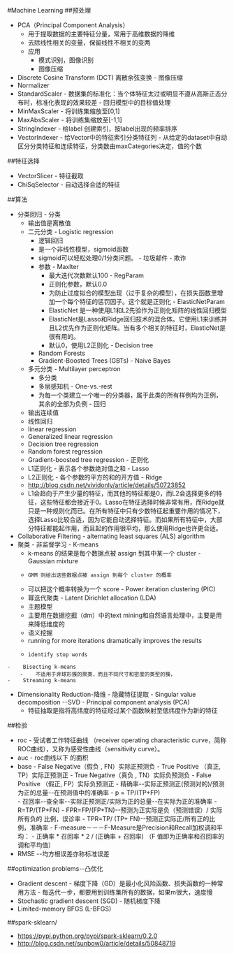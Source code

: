 #Machine Learning
##预处理
*   PCA（Principal Component Analysis）
    -   用于提取数据的主要特征分量，常用于高维数据的降维
    -   去除线性相关的变量，保留线性不相关的变两
    -   应用
        -    模式识别，图像识别
        -    图像压缩
*    Discrete Cosine Transform (DCT) 离散余弦变换
    -   图像压缩
*    Normalizer
*    StandardScaler
    -    数据集的标准化：当个体特征太过或明显不遵从高斯正态分布时，标准化表现的效果较差
    -    回归模型中的目标值处理
*    MinMaxScaler
    -   将训练集缩放至[0,1]
*    MaxAbsScaler
    -   将训练集缩放至[-1,1]
*    StringIndexer
    -    给label 创建索引，按label出现的频率排序
*    VectorIndexer
    -    给Vector中的特征索引分类特征列
    -    从给定的dataset中自动区分分类特征和连续特征，分类数由maxCategories决定，值的个数


##特征选择
*    VectorSlicer
    -    特征截取
*    ChiSqSelector
    -   自动选择合适的特征


##算法
*    分类回归
    -    分类
        -    输出值是离散值
        -    二元分类
            -    Logistic regression
                -    逻辑回归
                -    是一个非线性模型，sigmoid函数
                -    sigmoid可以轻松处理0/1分类问题。
                    -    垃圾邮件
                    -    欺诈
                -    参数
                    -    MaxIter
                        -    最大迭代次数默认100
                    -    RegParam
                        -    正则化参数，默认0.0
                        -    为防止过度拟合的模型出现（过于复杂的模型），在损失函数里增加一个每个特征的惩罚因子。这个就是正则化
                    -    ElasticNetParam
                        -    ElasticNet 是一种使用L1和L2先验作为正则化矩阵的线性回归模型
                        -    ElasticNet是Lasso和Ridge回归技术的混合体。它使用L1来训练并且L2优先作为正则化矩阵。当有多个相关的特征时，ElasticNet是很有用的。
                        -   默认0，使用L2正则化
            -    Decision tree
                -    Random Forests
                -    Gradient-Boosted Trees (GBTs)
            -    Naive Bayes
        -    多元分类
            -    Multilayer perceptron
                -    多分类
                -    多层感知机
            -    One-vs.-rest
                -    为每一个类建立一个唯一的分类器，属于此类的所有样例均为正例，其余的全部为负例
    -    回归
        -    输出连续值
        -    线性回归
        -    linear regression
        -    Generalized linear regression
        -    Decision tree regression
        -    Random forest regression
        -    Gradient-boosted tree regression
    -    正则化
        -    L1正则化
            -    表示各个参数绝对值之和
            -    Lasso
        -    L2正则化
            -    各个参数的平方的和的开方值
            -    Ridge
        -    http://blog.csdn.net/vividonly/article/details/50723852
        -    L1会趋向于产生少量的特征，而其他的特征都是0，而L2会选择更多的特征，这些特征都会接近于0。Lasso在特征选择时候非常有用，而Ridge就只是一种规则化而已。在所有特征中只有少数特征起重要作用的情况下，选择Lasso比较合适，因为它能自动选择特征。而如果所有特征中，大部分特征都能起作用，而且起的作用很平均，那么使用Ridge也许更合适。
*    Collaborative Filtering
    -     alternating least squares (ALS) algorithm
*    聚类
    -    非监督学习
    -    K-means
        -    k-means 的结果是每个数据点被 assign 到其中某一个 cluster 
    -    Gaussian mixture
        -     GMM 则给出这些数据点被 assign 到每个 cluster 的概率
        -    可以把这个概率转换为一个 score
    -    Power iteration clustering (PIC)
        -    幂迭代聚类
    -    Latent Dirichlet allocation (LDA)
        -    主题模型
        -    主要用在数据挖掘（dm）中的text mining和自然语言处理中，主要是用来降低维度的
        -    语义挖掘
        -    running for more iterations dramatically improves the results
        -     identify stop words 
    -    Bisecting k-means
        -    不适用于非球形簇的聚类，而且不同尺寸和密度的类型的簇，
    -    Streaming k-means
*    Dimensionality Reduction-降维
    -    隐藏特征提取
    -    Singular value decomposition --SVD
    -    Principal component analysis (PCA)
        -    特征抽取是指将高纬度的特征经过某个函数映射至低纬度作为新的特征




##检验
*    roc
    -    受试者工作特征曲线 （receiver operating characteristic curve，简称ROC曲线），又称为感受性曲线（sensitivity curve）。
*    auc
    -   roc曲线以下 的面积
*    base
    -    False Negative（假负 , FN）实际正预测负
    -   True Positive （真正, TP）实际正预测正
    -   True Negative（真负 , TN）实际负预测负 
    -   False Positive （假正, FP）实际负预测正
    -   精确率--实际正预测正(预测对的)/预测为正的总量--在预测值中的准确率
    -   p = TP/(TP+FP)      
    -   召回率--查全率--实际正预测正/实际为正的总量--在实际为正的准确率
    -   R=TP/(TP+FN)
    -   FPR=FP/(FP+TN)--预测为正实际是负（预测错误）/ 实际所有负的 比例，误诊率
    -   TPR=TP/ (TP+ FN)--预测正实际正/所有正的比例，准确率
    -   F-measure－－－F-Measure是Precision和Recall加权调和平均：
    -   正确率 * 召回率 * 2 / (正确率 + 召回率) （F 值即为正确率和召回率的调和平均值）
*    RMSE  --均方根误差亦称标准误差


##optimization problems--凸优化
*    Gradient descent
    -    梯度下降（GD）是最小化风险函数、损失函数的一种常用方法
    -    每迭代一步，都要用到训练集所有的数据，如果m很大，速度慢
*    Stochastic gradient descent (SGD)
    -     随机梯度下降
*    Limited-memory BFGS (L-BFGS)

##spark-sklearn/
*    https://pypi.python.org/pypi/spark-sklearn/0.2.0
*    http://blog.csdn.net/sunbow0/article/details/50848719
